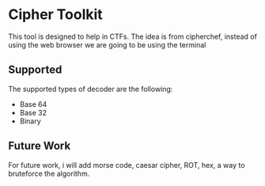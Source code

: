 # Cipher Toolkit

This tool is designed to help in CTFs. The idea is from cipherchef, instead of using the web browser we are going to be using the terminal

## Supported

The supported types of decoder are the following:

- Base 64
- Base 32
- Binary

## Future Work

For future work, i will add morse code, caesar cipher, ROT, hex, a way to bruteforce the algorithm.
